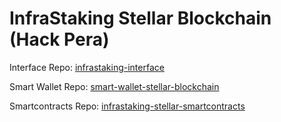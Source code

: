 # InfraStaking Stellar Blockchain (Hack Pera)

Interface Repo: [infrastaking-interface](https://github.com/ahmedali8/infrastaking-interface)

Smart Wallet Repo: [smart-wallet-stellar-blockchain](https://github.com/MidhaTahir/smart-wallet-stellar-blockchain)

Smartcontracts Repo: [infrastaking-stellar-smartcontracts](https://github.com/ahmedali8/infrastaking-stellar-smartcontracts)

